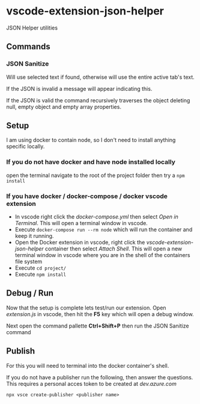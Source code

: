 # vscode-extension-json-helper
JSON Helper utilities

## Commands

### JSON Sanitize

Will use selected text if found, otherwise will use the entire active tab's text.

If the JSON is invalid a message will appear indicating this.

If the JSON is valid the command recursively traverses the object deleting null, empty object and empty array properties.


## Setup

I am using docker to contain node, so I don't need to install anything specific locally. 

### If you do not have docker and have node installed locally

open the terminal navigate to the root of the project folder then try a `npm install`

### If you have docker / docker-compose / docker vscode extension

* In vscode right click the *docker-compose.yml* then select *Open in Terminal*. This will open a terminal window in vscode. 
* Execute `docker-compose run --rm node` which will run the container and keep it running.
* Open the Docker extension in vscode, right click the *vscode-extension-json-helper* container then select *Attach Shell*. This will open a new terminal window in vscode where you are in the shell of the containers file system
* Execute `cd project/`
* Execute `npm install`

## Debug / Run

Now that the setup is complete lets test/run our extension. Open *extension.js* in vscode, then hit the **F5** key which will open a debug window.

Next open the command pallette **Ctrl+Shift+P** then run the JSON Sanitize command

## Publish

For this you will need to terminal into the docker container's shell.

If you do not have a publisher run the following, then answer the questions. This requires a personal acces token to be created at *dev.azure.com*

`npx vsce create-publisher <publisher name>`


